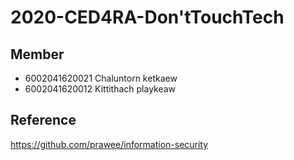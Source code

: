 # 2020-CED4RA-Don'tTouchTech

## Member 
- 6002041620021  Chaluntorn  ketkaew
- 6002041620012  Kittithach  playkeaw


## Reference
  <https://github.com/prawee/information-security>
